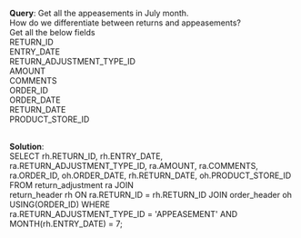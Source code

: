 **Query**: Get all the appeasements in July month.<br>
How do we differentiate between returns and appeasements?<br>
Get all the below fields <br>
RETURN_ID<br>
ENTRY_DATE <br>
RETURN_ADJUSTMENT_TYPE_ID<br>
AMOUNT<br>
COMMENTS <br>
ORDER_ID<br>
ORDER_DATE <br>
RETURN_DATE<br>
PRODUCT_STORE_ID<br>
<br>

**Solution**:<br>
SELECT     rh.RETURN_ID,     rh.ENTRY_DATE,     ra.RETURN_ADJUSTMENT_TYPE_ID,     ra.AMOUNT,     ra.COMMENTS,     <br>ra.ORDER_ID,     oh.ORDER_DATE,     rh.RETURN_DATE,     oh.PRODUCT_STORE_ID FROM return_adjustment ra JOIN <br>return_header rh ON ra.RETURN_ID = rh.RETURN_ID JOIN order_header oh USING(ORDER_ID) WHERE     <br>ra.RETURN_ADJUSTMENT_TYPE_ID = 'APPEASEMENT'     AND MONTH(rh.ENTRY_DATE) = 7;<br>

